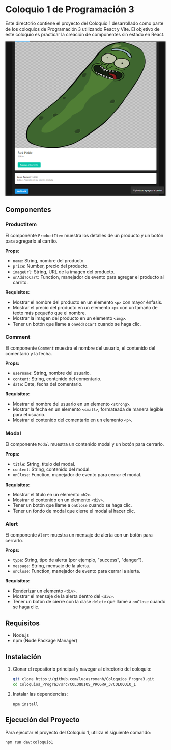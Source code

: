 # Coloquio 1 de Programación 3

Este directorio contiene el proyecto del Coloquio 1 desarrollado como parte de los coloquios de Programación 3 utilizando React y Vite. El objetivo de este coloquio es practicar la creación de componentes sin estado en React.

![Pepinillo Rick](./pepinillorick.png)

## Componentes

### ProductItem

El componente `ProductItem` muestra los detalles de un producto y un botón para agregarlo al carrito.

**Props:**

- `name`: String, nombre del producto.
- `price`: Number, precio del producto.
- `imageUrl`: String, URL de la imagen del producto.
- `onAddToCart`: Function, manejador de evento para agregar el producto al carrito.

**Requisitos:**

- Mostrar el nombre del producto en un elemento `<p>` con mayor énfasis.
- Mostrar el precio del producto en un elemento `<p>` con un tamaño de texto más pequeño que el nombre.
- Mostrar la imagen del producto en un elemento `<img>`.
- Tener un botón que llame a `onAddToCart` cuando se haga clic.

### Comment

El componente `Comment` muestra el nombre del usuario, el contenido del comentario y la fecha.

**Props:**

- `username`: String, nombre del usuario.
- `content`: String, contenido del comentario.
- `date`: Date, fecha del comentario.

**Requisitos:**

- Mostrar el nombre del usuario en un elemento `<strong>`.
- Mostrar la fecha en un elemento `<small>`, formateada de manera legible para el usuario.
- Mostrar el contenido del comentario en un elemento `<p>`.

### Modal

El componente `Modal` muestra un contenido modal y un botón para cerrarlo.

**Props:**

- `title`: String, título del modal.
- `content`: String, contenido del modal.
- `onClose`: Function, manejador de evento para cerrar el modal.

**Requisitos:**

- Mostrar el título en un elemento `<h2>`.
- Mostrar el contenido en un elemento `<div>`.
- Tener un botón que llame a `onClose` cuando se haga clic.
- Tener un fondo de modal que cierre el modal al hacer clic.

### Alert

El componente `Alert` muestra un mensaje de alerta con un botón para cerrarlo.

**Props:**

- `type`: String, tipo de alerta (por ejemplo, "success", "danger").
- `message`: String, mensaje de la alerta.
- `onClose`: Function, manejador de evento para cerrar la alerta.

**Requisitos:**

- Renderizar un elemento `<div>`.
- Mostrar el mensaje de la alerta dentro del `<div>`.
- Tener un botón de cierre con la clase `delete` que llame a `onClose` cuando se haga clic.

## Requisitos

- Node.js
- npm (Node Package Manager)

## Instalación

1. Clonar el repositorio principal y navegar al directorio del coloquio:

    ```bash
    git clone https://github.com/lucasromanh/Coloquios_Progra3.git
    cd Coloquios_Progra3/src/COLOQUIOS_PROGRA_3/COLOQUIO_1
    ```

2. Instalar las dependencias:

    ```bash
    npm install
    ```

## Ejecución del Proyecto

Para ejecutar el proyecto del Coloquio 1, utiliza el siguiente comando:

```bash
npm run dev:coloquio1
```
